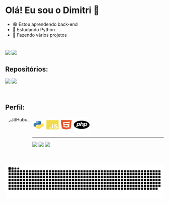 # Olá! Eu sou o Dimitri 🐲
- 😁 Estou aprendendo back-end
- 🐍 Estudando Python
- 📜 Fazendo vários projetos

#

![](https://github-readme-stats.vercel.app/api?username=Dimitri-Matheus&theme=dark&hide_border=false&include_all_commits=true&count_private=true&show_icons=true)
![](https://github-readme-stats.vercel.app/api/top-langs/?username=Dimitri-Matheus&theme=dark&hide_border=false&include_all_commits=false&count_private=false&layout=default)

## Repositórios:
![](https://github-readme-stats.vercel.app/api/pin/?username=Dimitri-Matheus&repo=Pokedex-Python&theme=dark&show_owner=false)
![](https://github-readme-stats.vercel.app/api/pin/?username=Dimitri-Matheus&repo=Hello-World&theme=dark&show_owner=false)

<div>
<div style="display: inline_block"><br>
  <h2>Perfil:</h2>
  <img align="center" alt="Python" height="30" width="40" src="https://raw.githubusercontent.com/devicons/devicon/master/icons/python/python-original.svg">
  <img align="center" alt="Js" height="30" width="40" src="https://raw.githubusercontent.com/devicons/devicon/master/icons/javascript/javascript-plain.svg">
  <img align="center" alt="HTML" height="30" width="40" src="https://raw.githubusercontent.com/devicons/devicon/master/icons/html5/html5-original.svg">
  <img align="center" alt="PHP" height="50" width="50" src="https://raw.githubusercontent.com/devicons/devicon/1119b9f84c0290e0f0b38982099a2bd027a48bf1/icons/php/php-plain.svg">
  <img align="left" alt="GitHubdex" height="150" style="border-radius:50px;" src="https://octodex.github.com/images/pusheencat.png">
</div>

---

<div>
  <a href="https://www.instagram.com/dimi_1514" target="_blank"><img src="https://img.shields.io/badge/-Instagram-%23E4405F?style=for-the-badge&logo=instagram&logoColor=white" target="_blank"></a>
  <a href = "https://open.spotify.com/playlist/4GcKjTEZTahjP0pqVhHR5M?si=76e7f7f5d04d4bb7&pt=4c1d49748882f79132c2d2ac6c435fef"><img src="https://img.shields.io/badge/Spotify-1ED760?&style=for-the-badge&logo=spotify&logoColor=white" target="_blank"></a>
  <a href = "mailto:contatodimitrimatheusdeoliveira@gmail.com"><img src="https://img.shields.io/badge/Gmail-D14836?style=for-the-badge&logo=gmail&logoColor=white" target="_blank"></a>
</div>

![](https://github.com/Platane/snk/raw/output/github-contribution-grid-snake.svg)
